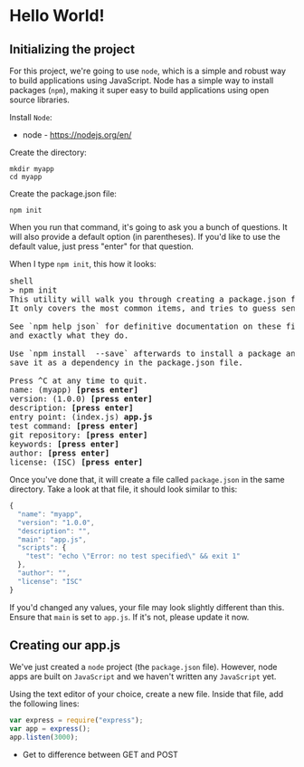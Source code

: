 # Hello World!

## Initializing the project

For this project, we're going to use `node`, which is a simple and robust way to build applications using JavaScript. Node has a simple way to install packages (`npm`), making it super easy to build applications using open source libraries. 

Install `Node`:
 - node - https://nodejs.org/en/

Create the directory:

    mkdir myapp
    cd myapp

Create the package.json file:

    npm init

When you run that command, it's going to ask you a bunch of questions. It will also provide a default option (in parentheses). If you'd like to use the default value, just press "enter" for that question.

When I type `npm init`, this how it looks:

<pre>shell
> npm init 
This utility will walk you through creating a package.json file.
It only covers the most common items, and tries to guess sensible defaults.

See `npm help json` for definitive documentation on these fields
and exactly what they do.

Use `npm install <pkg> --save` afterwards to install a package and
save it as a dependency in the package.json file.

Press ^C at any time to quit.
name: (myapp) <strong>[press enter]</strong>
version: (1.0.0) <strong>[press enter]</strong>
description: <strong>[press enter]</strong>
entry point: (index.js) <strong>app.js</strong>
test command: <strong>[press enter]</strong>
git repository: <strong>[press enter]</strong>
keywords: <strong>[press enter]</strong>
author: <strong>[press enter]</strong>
license: (ISC) <strong>[press enter]</strong></pre>

Once you've done that, it will create a file called `package.json` in the same directory. Take a look at that file, it should look similar to this:

```javascript
{
  "name": "myapp",
  "version": "1.0.0",
  "description": "",
  "main": "app.js",
  "scripts": {
    "test": "echo \"Error: no test specified\" && exit 1"
  },
  "author": "",
  "license": "ISC"
}
```

If you'd changed any values, your file may look slightly different than this. Ensure that `main` is set to `app.js`. If it's not, please update it now.

## Creating our app.js

We've just created a `node` project (the `package.json` file). However, node apps are built on `JavaScript` and we haven't written any `JavaScript` yet. 



Using the text editor of your choice, create a new file. Inside that file, add the following lines:

```javascript
var express = require("express");
var app = express();
app.listen(3000);
```


- Get to difference between GET and POST

